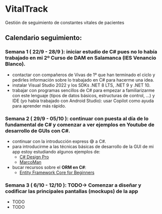 # VitalTrack
Gestión de seguimiento de constantes vitales de pacientes
## Calendario seguimiento:
### Semana 1 \( 22/9 -  28/9 \): iniciar estudio de C# pues no lo había trabajado en mi 2º Curso de DAM en Salamanca \(IES Venancio Blanco\).
- contactar con compañeros de Vivas de 1º que han terminado el ciclo y pedirles información sobre lo trabajado en C# para hacerme una idea.
- instalar Visual Studio 2022 y los SDKs .NET 8 LTS, .NET 9 y .NET 10.
- trabajar con programas sencillos de C# para empezar a familiarizarme con este lenguaje \(tipos de datos básicos, estructuras de control, ...\) y IDE \(yo había trabajado con Android Studio\): usar Copilot como ayuda para aprender más rápido.
### Semana 2 \( 29/9 - 05/10 \): continuar con puesta al día de lo fundamental de C# y comenzar a ver ejemplos en Youtube de desarrollo de GUIs con C#.
- continuar con la introducción express 😅 a C#.
- para introducirme a las técnicas básicas de desarrollo de la GUI de mi app estoy estudiando algunos ejemplos de:
  - [C# Design Pro](https://www.youtube.com/@CSharpDesignPro)
  - [MarcoMan](https://www.youtube.com/@marcomanchannel)
- bucar recursos sobre el **ORM en C#**:
  - [Entity Framework Core for Beginners](https://www.youtube.com/playlist?list=PLdo4fOcmZ0oX7uTkjYwvCJDG2qhcSzwZ6)
### Semana 3 \( 6/10 - 12/10 \):  TODO-> Comenzar a diseñar y codificar las principales pantallas \(mockups\) de la app
- TODO
- TODO
